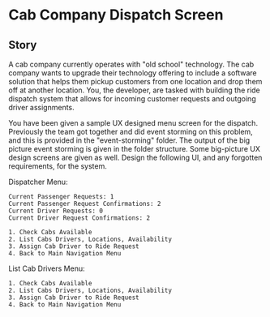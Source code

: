 # Cab Company Dispatch Screen
## Story
A cab company currently operates with "old school" technology. The cab company wants to upgrade their technology offering 
to include a software solution that helps them pickup customers from one location and drop them off at another location.
You, the developer, are tasked with building the ride dispatch system that allows for incoming customer requests and 
outgoing driver assignments.

You have been given a sample UX designed menu screen for the dispatch. Previously the team got together and did event storming
on this problem, and this is provided in the "event-storming" folder. The output of the big picture event storming is given 
in the folder structure. Some big-picture UX design screens are given as well. Design the following UI, and any 
forgotten requirements, for the system.

Dispatcher Menu:
```
Current Passenger Requests: 1
Current Passenger Request Confirmations: 2
Current Driver Requests: 0
Current Driver Request Confirmations: 2
```
```shell
1. Check Cabs Available
2. List Cabs Drivers, Locations, Availability
3. Assign Cab Driver to Ride Request
4. Back to Main Navigation Menu
```
List Cab Drivers Menu:
```shell
1. Check Cabs Available
2. List Cabs Drivers, Locations, Availability
3. Assign Cab Driver to Ride Request
4. Back to Main Navigation Menu
```
